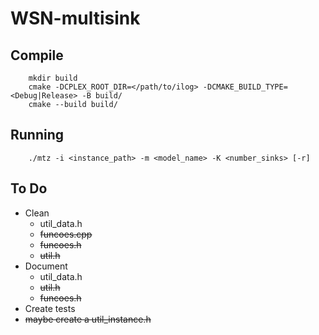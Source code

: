 # WSN-multisink

## Compile
```
    mkdir build
    cmake -DCPLEX_ROOT_DIR=</path/to/ilog> -DCMAKE_BUILD_TYPE=<Debug|Release> -B build/
    cmake --build build/
```

## Running
```
    ./mtz -i <instance_path> -m <model_name> -K <number_sinks> [-r]
```

## To Do
* Clean
  * util_data.h
  * ~~funcoes.cpp~~
  * ~~funcoes.h~~
  * ~~util.h~~
* Document
  * util_data.h
  * ~~util.h~~
  * ~~funcoes.h~~
* Create tests
* ~~maybe create a util_instance.h~~